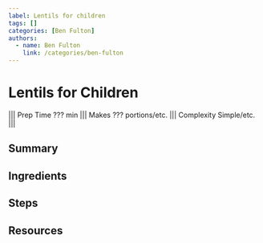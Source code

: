 ```yaml
---
label: Lentils for children
tags: []
categories: [Ben Fulton]
authors:
  - name: Ben Fulton
    link: /categories/ben-fulton
---
```



# Lentils for Children
<!--- ![](/static/images/???.webp) --->

||| Prep Time
??? min
||| Makes
??? portions/etc.
||| Complexity
Simple/etc.
|||

## Summary
## Ingredients
## Steps
## Resources
